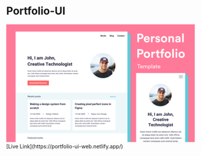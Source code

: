 # Portfolio-UI
<img title="cover-photo" alt="" src="media/coverr.png" >
[Live Link](https://portfolio-ui-web.netlify.app/)
